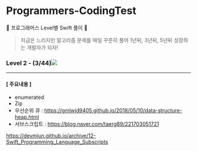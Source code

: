 # Programmers-CodingTest
🐢 프로그래머스 Level별 Swift 풀이 🚀

>지금은 느리지만 알고리즘 문제를 매일 꾸준히 풀어 1년뒤, 3년뒤, 5년뒤 성장하는 개발자가 되자!



### Level 2 - (3/44)![](https://us-central1-progress-markdown.cloudfunctions.net/progress/5)

---

#### [ 주요내용 ]

- enumerated
- Zip
- 우선순위 큐 : https://gmlwjd9405.github.io/2018/05/10/data-structure-heap.html
- 서브스크립트 :  https://blog.naver.com/taerg89/221703051721

https://devmjun.github.io/archive/12-Swift_Programming_Language_Subscripts



